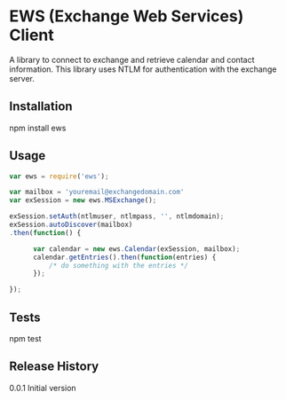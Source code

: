 EWS (Exchange Web Services) Client
=============================
A library to connect to exchange and retrieve calendar and contact information. 
This library uses NTLM for authentication with the exchange server.

## Installation
npm install ews

## Usage
```JavaScript
var ews = require('ews');

var mailbox = 'youremail@exchangedomain.com'
var exSession = new ews.MSExchange();

exSession.setAuth(ntlmuser, ntlmpass, '', ntlmdomain);
exSession.autoDiscover(mailbox)
.then(function() {

      var calendar = new ews.Calendar(exSession, mailbox);
      calendar.getEntries().then(function(entries) {
	      /* do something with the entries */
      });

});
```

## Tests
npm test

## Release History
0.0.1 Initial version
